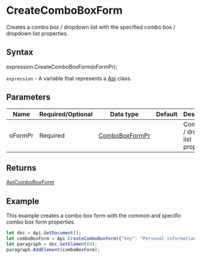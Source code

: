 # CreateComboBoxForm

Creates a combo box / dropdown list with the specified combo box / dropdown list properties.

## Syntax

expression.CreateComboBoxForm(oFormPr);

`expression` - A variable that represents a [Api](../Api.md) class.

## Parameters

| **Name** | **Required/Optional** | **Data type** | **Default** | **Description** |
| ------------- | ------------- | ------------- | ------------- | ------------- |
| oFormPr | Required | [ComboBoxFormPr](../../Enumeration/ComboBoxFormPr.md) |  | Combo box / dropdown list properties. |

## Returns

[ApiComboBoxForm](../../ApiComboBoxForm/ApiComboBoxForm.md)

## Example

This example creates a combo box form with the common and specific combo box form properties.

```javascript
let doc = Api.GetDocument();
let comboBoxForm = Api.CreateComboBoxForm({"key": "Personal information", "tip": "Choose your country", "required": true, "placeholder": "Country", "editable": false, "autoFit": false, "items": ["Latvia", "USA", "UK"]});
let paragraph = doc.GetElement(0);
paragraph.AddElement(comboBoxForm);
```
